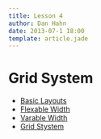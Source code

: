 ```yaml
---
title: Lesson 4
author: Dan Hahn
date: 2013-07-1 18:00
template: article.jade
---
```


# Grid System

* [Basic Layouts]()
* [Flexable Width](flexable.html)
* [Varable Width](varable.html)
* [Grid Stystem](grid.html)